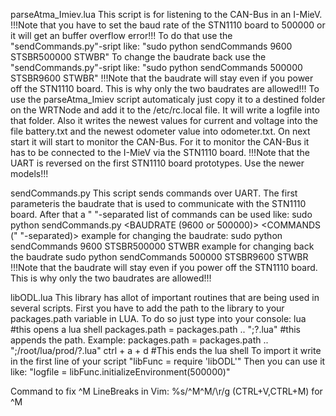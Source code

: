 parseAtma_Imiev.lua
This script is for listening to the CAN-Bus in an I-MieV. 
!!!Note that you have to set the baud rate of the STN1110 board to 500000 or it will get an buffer overflow error!!!
To do that use the "sendCommands.py"-sript like: "sudo python sendCommands 9600 STSBR500000 STWBR"
To change the baudrate back use the "sendCommands.py"-sript like: "sudo python sendCommands 500000 STSBR9600 STWBR"
!!!Note that the baudrate will stay even if you power off the STN1110 board. This is why only the two baudrates are allowed!!!
To use the parseAtma_Imiev script automaticaly just copy it to a destined folder on the WRTNode and add it to the /etc/rc.local file.
It will write a logfile into that folder. Also it writes the newest values for current and voltage into the file battery.txt and the newest odometer value into odometer.txt.
On next start it will start to monitor the CAN-Bus.
For it to  monitor the CAN-Bus it has to be connected to the I-MieV via the STN1110 board.
!!!Note that the UART is reversed on the first STN1110 board prototypes. Use the newer models!!!


sendCommands.py
This script sends commands over UART. The first parameteris the baudrate that is used to communicate with the STN1110 board.
After that a " "-separated list of commands can be used like:
sudo python sendCommands.py <BAUDRATE (9600 or 500000)> <COMMANDS (" "-separated)>
example for changing the baudrate:
sudo python sendCommands 9600 STSBR500000 STWBR
example for changing back the baudrate
sudo python sendCommands 500000 STSBR9600 STWBR
!!!Note that the baudrate will stay even if you power off the STN1110 board. This is why only the two baudrates are allowed!!!

libODL.lua
This library has allot of important routines that are being used in several scripts.
First you have to add the path to the library to your packages.path variable in LUA.
To do so just type into your console: 
lua #this opens a lua shell
packages.path = packages.path .. ";<PATH TO libODL.lua>?.lua"	#this appends the path. Example: packages.path = packages.path .. ";/root/lua/prod/?.lua"
ctrl + a + d #This ends the lua shell
To import it write in the first line of your script "libFunc = require 'libODL'"
Then you can use it like: "logfile = libFunc.initializeEnvironment(500000)"


Command to fix ^M LineBreaks in Vim: %s/^M^M/\r/g
(CTRL+V,CTRL+M) for ^M